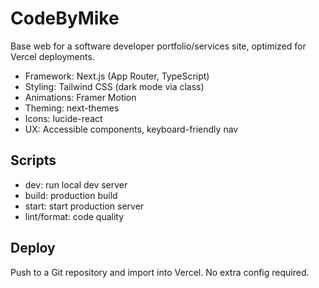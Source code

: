 # CodeByMike

Base web for a software developer portfolio/services site, optimized for Vercel deployments.

- Framework: Next.js (App Router, TypeScript)
- Styling: Tailwind CSS (dark mode via class)
- Animations: Framer Motion
- Theming: next-themes
- Icons: lucide-react
- UX: Accessible components, keyboard-friendly nav

## Scripts

- dev: run local dev server
- build: production build
- start: start production server
- lint/format: code quality

## Deploy

Push to a Git repository and import into Vercel. No extra config required.
